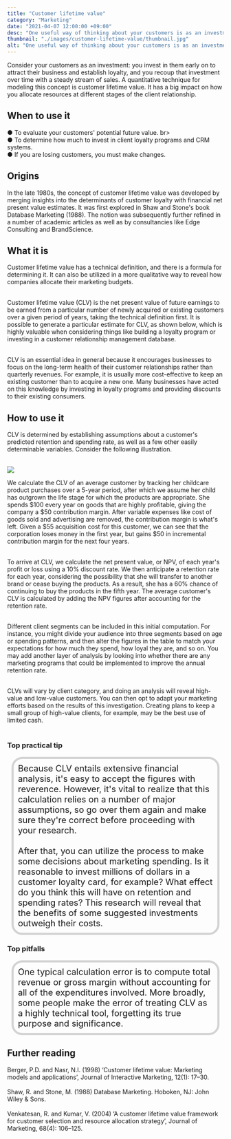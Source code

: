 ```yaml
---
title: "Customer lifetime value"
category: "Marketing"
date: "2021-04-07 12:00:00 +09:00"
desc: "One useful way of thinking about your customers is as an investment"
thumbnail: "./images/customer-lifetime-value/thumbnail.jpg"
alt: "One useful way of thinking about your customers is as an investment."
---
```


Consider your customers as an investment: you invest in them early on to attract their business and establish loyalty, and you recoup that investment over time with a steady stream of sales. A quantitative technique for modeling this concept is customer lifetime value. It has a big impact on how you allocate resources at different stages of the client relationship. <br>

## When to use it

● To evaluate your customers' potential future value. br> <br>
● To determine how much to invest in client loyalty programs and CRM systems.  <br>
● If you are losing customers, you must make changes. <br>

## Origins
In the late 1980s, the concept of customer lifetime value was developed by merging insights into the determinants of customer loyalty with financial net present value estimates. It was first explored in Shaw and Stone's book Database Marketing (1988). The notion was subsequently further refined in a number of academic articles as well as by consultancies like Edge Consulting and BrandScience. <br>

## What it is
Customer lifetime value has a technical definition, and there is a formula for determining it. It can also be utilized in a more qualitative way to reveal how companies allocate their marketing budgets. <br><br>

Customer lifetime value (CLV) is the net present value of future earnings to be earned from a particular number of newly acquired or existing customers over a given period of years, taking the technical definition first. It is possible to generate a particular estimate for CLV, as shown below, which is highly valuable when considering things like building a loyalty program or investing in a customer relationship management database. <br><br>

CLV is an essential idea in general because it encourages businesses to focus on the long-term health of their customer relationships rather than quarterly revenues. For example, it is usually more cost-effective to keep an existing customer than to acquire a new one. Many businesses have acted on this knowledge by investing in loyalty programs and providing discounts to their existing consumers. <br>

## How to use it
CLV is determined by establishing assumptions about a customer's predicted retention and spending rate, as well as a few other easily determinable variables. Consider the following illustration. <br><br>

![](./images/customer-lifetime-value/customer-lifetime-value.png)


We calculate the CLV of an average customer by tracking her childcare product purchases over a 5-year period, after which we assume her child has outgrown the life stage for which the products are appropriate. She spends $100 every year on goods that are highly profitable, giving the company a $50 contribution margin. After variable expenses like cost of goods sold and advertising are removed, the contribution margin is what's left. Given a $55 acquisition cost for this customer, we can see that the corporation loses money in the first year, but gains $50 in incremental contribution margin for the next four years.<br><br>

To arrive at CLV, we calculate the net present value, or NPV, of each year's profit or loss using a 10% discount rate. We then anticipate a retention rate for each year, considering the possibility that she will transfer to another brand or cease buying the products. As a result, she has a 60% chance of continuing to buy the products in the fifth year. The average customer's CLV is calculated by adding the NPV figures after accounting for the retention rate.<br><br>

Different client segments can be included in this initial computation. For instance, you might divide your audience into three segments based on age or spending patterns, and then alter the figures in the table to match your expectations for how much they spend, how loyal they are, and so on. You may add another layer of analysis by looking into whether there are any marketing programs that could be implemented to improve the annual retention rate. <br><br>

CLVs will vary by client category, and doing an analysis will reveal high-value and low-value customers. You can then opt to adapt your marketing efforts based on the results of this investigation. Creating plans to keep a small group of high-value clients, for example, may be the best use of limited cash. <br><br>

### Top practical tip
<div style="background:transparent;
            border-radius: 25px; 
            font-size: 20px; 
            padding: 10px; 
            border: 5px solid lightgray; 
            margin: 10px;">Because CLV entails extensive financial analysis, it's easy to accept the figures with reverence. However, it's vital to realize that this calculation relies on a number of major assumptions, so go over them again and make sure they're correct before proceeding with your research.<br><br>
After that, you can utilize the process to make some decisions about marketing spending. Is it reasonable to invest millions of dollars in a customer loyalty card, for example? What effect do you think this will have on retention and spending rates? This research will reveal that the benefits of some suggested investments outweigh their costs.<br></div>

### Top pitfalls
<div style="background:transparent;
            border-radius: 25px; 
            font-size: 20px; 
            padding: 10px; 
            border: 5px solid lightgray; 
            margin: 10px;">One typical calculation error is to compute total revenue or gross margin without accounting for all of the expenditures involved. More broadly, some people make the error of treating CLV as a highly technical tool, forgetting its true purpose and significance.<br></div>

## Further reading
Berger, P.D. and Nasr, N.I. (1998) ‘Customer lifetime value: Marketing models and applications’, Journal of Interactive Marketing, 12(1): 17–30.<br><br>
Shaw, R. and Stone, M. (1988) Database Marketing. Hoboken, NJ: John Wiley & Sons.<br><br>
Venkatesan, R. and Kumar, V. (2004) ‘A customer lifetime value framework for customer selection and resource allocation strategy’, Journal of Marketing, 68(4): 106–125.<br><br>
